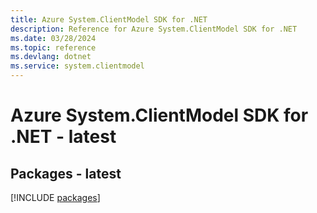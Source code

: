 ```yaml
---
title: Azure System.ClientModel SDK for .NET
description: Reference for Azure System.ClientModel SDK for .NET
ms.date: 03/28/2024
ms.topic: reference
ms.devlang: dotnet
ms.service: system.clientmodel
---
```

# Azure System.ClientModel SDK for .NET - latest
## Packages - latest
[!INCLUDE [packages](system.clientmodel-index.md)]